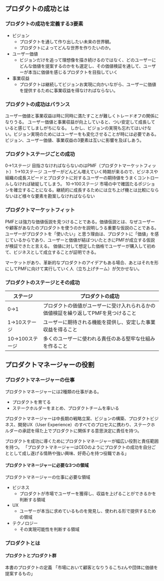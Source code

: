 ## プロダクトの成功とは

### プロダクトの成功を定義する3要素
- ビジョン
  - プロダクトを通して作り出したい未来の世界観。
  - プロダクトによってどんな世界を作りたいのか。
- ユーザー価値
  - ビジョンだけを追って理想像を描き続けるのではなく、どのユーザーにどんな価値を提案するのかをも選定し、その価値検証を通して、ユーザーが本当に価値を感じるプロダクトを目指していく
- 事業収益
  - プロダクトは継続してビジョンお実現に向かいながら、ユーザーに価値を提供するために事業収益を得なければならない。

### プロダクトの成功はバランス
ユーザー価値と事業収益は時に同時に満たすことが難しくトレードオフの関係になりうる。
ユーザー価値と事業収益が向上していると、つい安定して成長していると感じてしましがちになる。
しかし、ビジョンの実現も忘れてはいけない。ビジョン実現のためにはユーザーをも変化させることが時には必要である。
ビジョン、ユーザー価値、事業収益の3要素は互いに影響を及ぼしあう。

### プロダクトステージごとの成功
0→1ステージ
目指さなければならないのはPMF（プロダクトマーケットフィット）
1→10ステージ
ユーザーがどんどん増えていく時期が来るので、ビジネスや組織の成長スピードとプロダクトに対するユーザーの期待値をうまくコントロールしなければ破綻してしまう。
10→100ステージ
市場の中で確固たるポジションを確立することになる。継続的に成長するためには立ち上げ機とは比較にならないほど様々な要素を勘案しなければならない

### プロダクトマーケットフィット
PMFとは強力な価値仮説を見つけることである。価値仮説とは、なぜユーザーや顧客があなたのプロダクトを使うのかを説明しうる重要な仮説のことである。
ユーザーがプロダクトを「使いたい」と思う理由は、プロダクトに「価値」を感じているからであり、ユーザーと価値が結ぼついたときにPMFが成立する仮説が検証できたと言える。
価値に対して想定した価格でユーザーが購入して初めて、ビジネスとして成立することが証明できる。

マーケットがあり、革新的なプロダクトのアイデアもある場合、あとはそれを形にしてPMFに向けて実行していく人（立ち上げチーム）が欠かせない。

### プロダクトのステージとその成功

|  ステージ  |  プロダクトの成功  |
| ---- | ---- |
|  0→1  |  プロダクトの価値がユーザーに受け入れられるかの価値検証を繰り返してPMFを見つけること  |
|  1→10ステージ  |  ユーザーに期待される機能を提供し、安定した事業収益を得ること  |
|  10→100ステージ  |  多くのユーザーに使われる責任のある堅牢な仕組みを作ること  |

## プロダクトマネージャーの役割

### プロダクトマネージャーの仕事

プロダクトマネージャーには2種類の仕事がある。
- プロダクトを育てる
- ステークホルダーをまとめ、プロダクトチームを率いる

プロダクトマネージャーは中長期の戦略立案、ビジョンの構築、プロダクトビジネス、開発UX（User Experience）のすべてのプロセスに携わり、ステークホルダーの承認を得た上でプロダクトに関係する意思決定に責任を持つ。

プロダクトを成功に導くためにプロダクトマネージャーが幅広い役割と責任範囲を持つ。
「プロダクトマネージャーはCEOのようにプロダクトの成功を自分ごととして成し遂げる情熱や強い興味、好奇心を持つ役職である」

#### プロダクトマネージャーに必要な3つの領域

プロダクトマネージャーの仕事に必要な領域
- ビジネス 
  - プロダクトが市場でユーザーを獲得し、収益を上げることができるかを判断する領域
- UX
  - ユーザーが本当に求めているものを発見し、使われる形で提供するための領域
- テクノロジー
  - その実現可能性を判断する領域

### プロダクトとは

#### プロダクトとプロダクト群

本書のプロダクトの定義
「市場において顧客となりうるこちzんや団体に価値を提案するもの」






